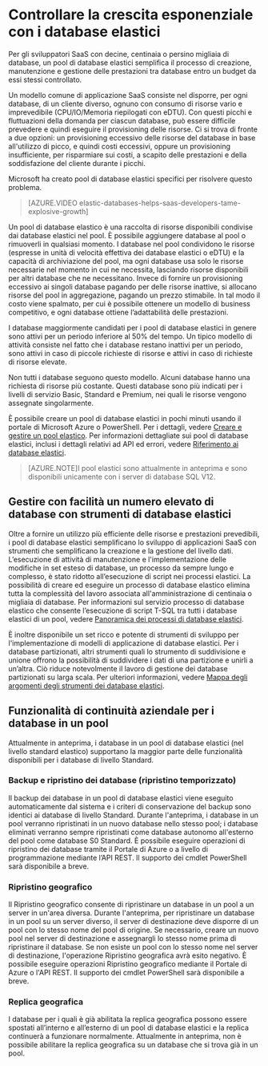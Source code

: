 <properties 
	pageTitle="Controllare la crescita esponenziale con i database elastici" 
	description="Un pool di database elastici del database SQL di Azure è una raccolta di risorse disponibili condivise da un gruppo di database elastici." 
	services="sql-database" 
	documentationCenter="" 
	authors="stevestein" 
	manager="jeffreyg" 
	editor=""/>

<tags 
	ms.service="sql-database"
	ms.devlang="NA"
	ms.date="05/29/2015" 
	ms.author="sstein" 
	ms.workload="data-management" 
	ms.topic="article" 
	ms.tgt_pltfrm="NA"/>


# Controllare la crescita esponenziale con i database elastici

Per gli sviluppatori SaaS con decine, centinaia o persino migliaia di database, un pool di database elastici semplifica il processo di creazione, manutenzione e gestione delle prestazioni tra database entro un budget da essi stessi controllato.

Un modello comune di applicazione SaaS consiste nel disporre, per ogni database, di un cliente diverso, ognuno con consumo di risorse vario e imprevedibile \(CPU/IO/Memoria riepilogati con eDTU\). Con questi picchi e fluttuazioni della domanda per ciascun database, può essere difficile prevedere e quindi eseguire il provisioning delle risorse. Ci si trova di fronte a due opzioni: un provisioning eccessivo delle risorse del database in base all'utilizzo di picco, e quindi costi eccessivi, oppure un provisioning insufficiente, per risparmiare sui costi, a scapito delle prestazioni e della soddisfazione del cliente durante i picchi.

Microsoft ha creato pool di database elastici specifici per risolvere questo problema.

> [AZURE.VIDEO elastic-databases-helps-saas-developers-tame-explosive-growth]

Un pool di database elastico è una raccolta di risorse disponibili condivise dai database elastici nel pool. È possibile aggiungere database al pool o rimuoverli in qualsiasi momento. I database nel pool condividono le risorse \(espresse in unità di velocità effettiva dei database elastici o eDTU\) e la capacità di archiviazione del pool, ma ogni database usa solo le risorse necessarie nel momento in cui ne necessita, lasciando risorse disponibili per altri database che ne necessitano. Invece di fornire un provisioning eccessivo ai singoli database pagando per delle risorse inattive, si allocano risorse del pool in aggregazione, pagando un prezzo stimabile. In tal modo il costo viene spalmato, per cui è possibile ottenere un modello di business competitivo, e ogni database ottiene l’adattabilità delle prestazioni.

I database maggiormente candidati per i pool di database elastici in genere sono attivi per un periodo inferiore al 50% del tempo. Un tipico modello di attività consiste nel fatto che i database restano inattivi per un periodo, sono attivi in caso di piccole richieste di risorse e attivi in caso di richieste di risorse elevate.

Non tutti i database seguono questo modello. Alcuni database hanno una richiesta di risorse più costante. Questi database sono più indicati per i livelli di servizio Basic, Standard e Premium, nei quali le risorse vengono assegnate singolarmente.

È possibile creare un pool di database elastici in pochi minuti usando il portale di Microsoft Azure o PowerShell. Per i dettagli, vedere [Creare e gestire un pool elastico](sql-database-elastic-pool-portal.md). Per informazioni dettagliate sui pool di database elastici, inclusi i dettagli relativi ad API ed errori, vedere [Riferimento ai database elastici](sql-database-elastic-pool-reference.md).


> [AZURE.NOTE]I pool elastici sono attualmente in anteprima e sono disponibili unicamente con i server di database SQL V12.

## Gestire con facilità un numero elevato di database con strumenti di database elastici

Oltre a fornire un utilizzo più efficiente delle risorse e prestazioni prevedibili, i pool di database elastici semplificano lo sviluppo di applicazioni SaaS con strumenti che semplificano la creazione e la gestione del livello dati. L’esecuzione di attività di manutenzione e l'implementazione delle modifiche in set esteso di database, un processo da sempre lungo e complesso, è stato ridotto all’esecuzione di script nei processi elastici. La possibilità di creare ed eseguire un processo di database elastico elimina tutta la complessità del lavoro associata all'amministrazione di centinaia o migliaia di database. Per informazioni sul servizio processo di database elastico che consente l’esecuzione di script T-SQL tra tutti i database elastici di un pool, vedere [Panoramica dei processi di database elastici](sql-database-elastic-jobs-overview.md).

È inoltre disponibile un set ricco e potente di strumenti di sviluppo per l'implementazione di modelli di applicazione di database elastici. Per i database partizionati, altri strumenti quali lo strumento di suddivisione e unione offrono la possibilità di suddividere i dati di una partizione e unirli a un’altra. Ciò riduce notevolmente il lavoro di gestione dei database partizionati su larga scala. Per ulteriori informazioni, vedere [Mappa degli argomenti degli strumenti dei database elastici](sql-database-elastic-scale-documentation-map.md).

## Funzionalità di continuità aziendale per i database in un pool

Attualmente in anteprima, i database in un pool di database elastici \(nel livello standard elastico\) supportano la maggior parte delle funzionalità disponibili per i database di livello Standard.

### Backup e ripristino dei database \(ripristino temporizzato\)

Il backup dei database in un pool di database elastici viene eseguito automaticamente dal sistema e i criteri di conservazione del backup sono identici ai database di livello Standard. Durante l'anteprima, i database in un pool verranno ripristinati in un nuovo database nello stesso pool; i database eliminati verranno sempre ripristinati come database autonomo all'esterno del pool come database S0 Standard. È possibile eseguire operazioni di ripristino dei database tramite il Portale di Azure o a livello di programmazione mediante l’API REST. Il supporto dei cmdlet PowerShell sarà disponibile a breve.

### Ripristino geografico

Il Ripristino geografico consente di ripristinare un database in un pool a un server in un'area diversa. Durante l'anteprima, per ripristinare un database in un pool su un server diverso, il server di destinazione deve disporre di un pool con lo stesso nome del pool di origine. Se necessario, creare un nuovo pool nel server di destinazione e assegnargli lo stesso nome prima di ripristinare il database. Se non esiste un pool con lo stesso nome nel server di destinazione, l'operazione Ripristino geografica avrà esito negativo. È possibile eseguire operazioni Ripristino geografico mediante il Portale di Azure o l'API REST. Il supporto dei cmdlet PowerShell sarà disponibile a breve.


### Replica geografica

I database per i quali è già abilitata la replica geografica possono essere spostati all’interno e all’esterno di un pool di database elastici e la replica continuerà a funzionare normalmente. Attualmente in anteprima, non è possibile abilitare la replica geografica su un database che si trova già in un pool.



 

<!---HONumber=58_postMigration-->